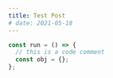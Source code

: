 ```yaml
---
title: Test Post
# date: 2021-05-18
---
```


```javascript
const run = () => {
  // this is a code comment
  const obj = {};
};
```
